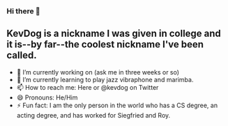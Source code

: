 ### Hi there 👋

## KevDog is a nickname I was given in college and it is--by far--the coolest nickname I've been called.

- 🔭 I’m currently working on (ask me in three weeks or so)
- 🌱 I’m currently learning to play jazz vibraphone and marimba.
- 📫 How to reach me: Here or @kevdog on Twitter
- 😄 Pronouns: He/Him
- ⚡ Fun fact: I am the only person in the world who has a CS degree, an acting degree, and has worked for Siegfried and Roy.

<!--
- 👯 I’m looking to collaborate on ...
- 🤔 I’m looking for help with ...
- 💬 Ask me about ...
-->
